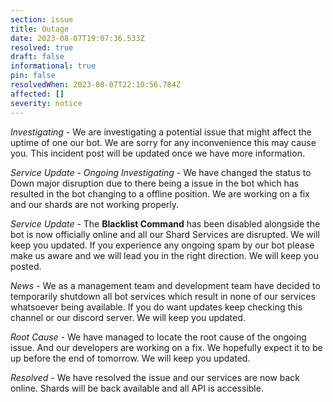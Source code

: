 ```yaml
---
section: issue
title: Outage
date: 2023-08-07T19:07:36.533Z
resolved: true
draft: false
informational: true
pin: false
resolvedWhen: 2023-08-07T22:10:56.784Z
affected: []
severity: notice
---
```

*Investigating* - We are investigating a potential issue that might affect the uptime of one our bot. We are sorry for any inconvenience this may cause you. This incident post will be updated once we have more information.

﻿*S﻿ervice Update - Ongoing Investigating* - We have changed the status to Down major disruption due to there being a issue in the bot which has resulted in the bot changing to a offline position. We are working on a fix and our shards are not working properly.

﻿*S﻿ervice Update* - The **Blacklist Command** has been disabled alongside the bot is now officially online and all our Shard Services are disrupted. We will keep you updated. If you experience any ongoing spam by our bot please make us aware and we will lead you in the right direction. We will keep you posted.

﻿*News* - We as a management team and development team have decided to temporarily shutdown all bot services which result in none of our services whatsoever being available. If you do want updates keep checking this channel or our discord server. We will keep you updated.

﻿*Root Cause* - We have managed to locate the root cause of the ongoing issue. And our developers are working on a fix. We hopefully expect it to be up before the end of tomorrow. We will keep you updated.

*Resolved* - We have resolved the issue and our services are now back online. Shards will be back available and all API is accessible.